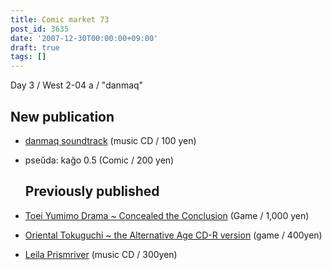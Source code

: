 ```yaml
---
title: Comic market 73
post_id: 3635
date: '2007-12-30T00:00:00+09:00'
draft: true
tags: []
---
```


Day 3 / West 2-04 a / "danmaq"

## New publication

*   [danmaq soundtrack](https://danmaq.com/!/dst/) (music CD / 100 yen)
*   pseŭda: kaĝo 0.5 (Comic / 200 yen)
    
    ## Previously published
    

*   [Toei Yumimo Drama ~ Concealed the Conclusion](https://danmaq.com/!/thC/) (Game / 1,000 yen)
*   [Oriental Tokuguchi ~ the Alternative Age CD-R version](https://danmaq.com/!/thA/) (game / 400yen)
*   [Leila Prismriver](https://danmaq.com/!/leila/) (music CD / 300yen)
